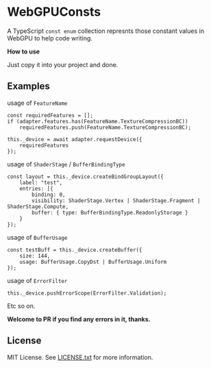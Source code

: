 # WebGPUConsts

A TypeScript `const enum` collection represnts those constant values in WebGPU to help code writing.

**How to use**

Just copy it into your project and done.

## Examples

usage of `FeatureName`

    const requiredFeatures = [];
    if (adapter.features.has(FeatureName.TextureCompressionBC))
        requiredFeatures.push(FeatureName.TextureCompressionBC);

    this._device = await adapter.requestDevice({
        requiredFeatures
    });

usage of `ShaderStage` / `BufferBindingType`

    const layout = this._device.createBindGroupLayout({
        label: "test",
        entries: [{
            binding: 0,
            visibility: ShaderStage.Vertex | ShaderStage.Fragment | ShaderStage.Compute,
            buffer: { type: BufferBindingType.ReadonlyStorage }
        }
    });

usage of `BufferUsage`

    const testBuff = this._device.createBuffer({
        size: 144,
        usage: BufferUsage.CopyDst | BufferUsage.Uniform
    });

usage of `ErrorFilter`

    this._device.pushErrorScope(ErrorFilter.Validation);

Etc so on.

**Welcome to PR if you find any errors in it, thanks.**

## License
MIT License. See [LICENSE.txt](https://github.com/jcyuan/webgpuconsts/LICENSE.txt) for more information.
